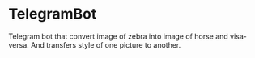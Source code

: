 # TelegramBot
Telegram bot that convert image of zebra into image of horse and visa-versa. And transfers style of one picture to another.
